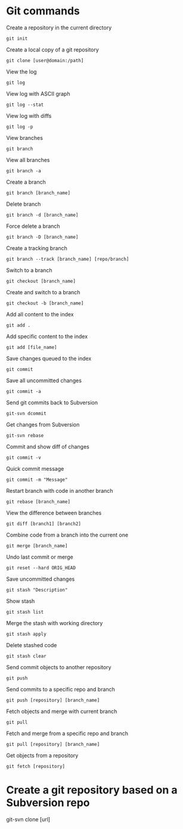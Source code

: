 
# Git commands

Create a repository in the current directory
    
    git init
Create a local copy of a git repository

    git clone [user@domain:/path]
View the log

    git log
View log with ASCII graph

    git log --stat
View log with diffs

    git log -p
View branches
    
    git branch
View all branches
    
    git branch -a
Create a branch
    
    git branch [branch_name]
Delete branch
    
    git branch -d [branch_name]
Force delete a branch
    
    git branch -D [branch_name]
Create a tracking branch
    
    git branch --track [branch_name] [repo/branch]
Switch to a branch
    
    git checkout [branch_name]
Create and switch to a branch
    
    git checkout -b [branch_name]
Add all content to the index

    git add .
Add specific content to the index
    
    git add [file_name]
Save changes queued to the index

    git commit
Save all uncommitted changes

    git commit -a
Send git commits back to Subversion

    git-svn dcommit
Get changes from Subversion

    git-svn rebase
Commit and show diff of changes

    git commit -v
Quick commit message
    
    git commit -m "Message"
Restart branch with code in another branch

    git rebase [branch_name]
View the difference between branches
    
    git diff [branch1] [branch2]
Combine code from a branch into the current one
    
    git merge [branch_name]
Undo last commit or merge

    git reset --hard ORIG_HEAD
Save uncommitted changes

    git stash "Description"
Show stash
    
    git stash list
Merge the stash with working directory
    
    git stash apply
Delete stashed code
    
    git stash clear
Send commit objects to another repository
    
    git push
Send commits to a specific repo and branch
    
    git push [repository] [branch_name]
Fetch objects and merge with current branch
  
    git pull
Fetch and merge from a specific repo and branch

    git pull [repository] [branch_name]
Get objects from a repository
    
    git fetch [repository]

# Create a git repository based on a Subversion repo
git-svn clone [url]
